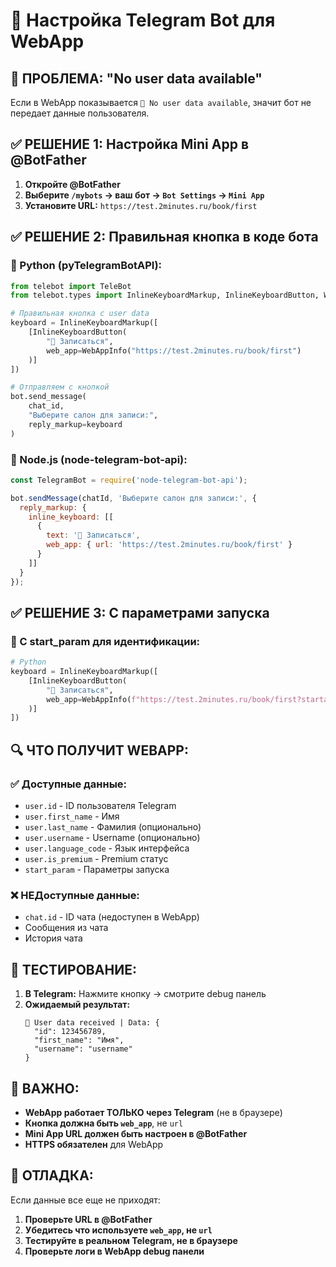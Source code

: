 # 🤖 Настройка Telegram Bot для WebApp

## 🚨 ПРОБЛЕМА: "No user data available"

Если в WebApp показывается `👤 No user data available`, значит бот не передает данные пользователя.

## ✅ РЕШЕНИЕ 1: Настройка Mini App в @BotFather

1. **Откройте @BotFather**
2. **Выберите `/mybots` → ваш бот → `Bot Settings` → `Mini App`**
3. **Установите URL:** `https://test.2minutes.ru/book/first`

## ✅ РЕШЕНИЕ 2: Правильная кнопка в коде бота

### 🔧 Python (pyTelegramBotAPI):
```python
from telebot import TeleBot
from telebot.types import InlineKeyboardMarkup, InlineKeyboardButton, WebAppInfo

# Правильная кнопка с user data
keyboard = InlineKeyboardMarkup([
    [InlineKeyboardButton(
        "📅 Записаться", 
        web_app=WebAppInfo("https://test.2minutes.ru/book/first")
    )]
])

# Отправляем с кнопкой
bot.send_message(
    chat_id, 
    "Выберите салон для записи:", 
    reply_markup=keyboard
)
```

### 🔧 Node.js (node-telegram-bot-api):
```javascript
const TelegramBot = require('node-telegram-bot-api');

bot.sendMessage(chatId, 'Выберите салон для записи:', {
  reply_markup: {
    inline_keyboard: [[
      {
        text: '📅 Записаться',
        web_app: { url: 'https://test.2minutes.ru/book/first' }
      }
    ]]
  }
});
```

## ✅ РЕШЕНИЕ 3: С параметрами запуска

### 🔧 С start_param для идентификации:
```python
# Python
keyboard = InlineKeyboardMarkup([
    [InlineKeyboardButton(
        "📅 Записаться", 
        web_app=WebAppInfo(f"https://test.2minutes.ru/book/first?startapp=user_{user_id}")
    )]
])
```

## 🔍 ЧТО ПОЛУЧИТ WEBAPP:

### ✅ Доступные данные:
- `user.id` - ID пользователя Telegram
- `user.first_name` - Имя
- `user.last_name` - Фамилия (опционально)
- `user.username` - Username (опционально)
- `user.language_code` - Язык интерфейса
- `user.is_premium` - Premium статус
- `start_param` - Параметры запуска

### ❌ НЕДоступные данные:
- `chat.id` - ID чата (недоступен в WebApp)
- Сообщения из чата
- История чата

## 🧪 ТЕСТИРОВАНИЕ:

1. **В Telegram:** Нажмите кнопку → смотрите debug панель
2. **Ожидаемый результат:**
   ```
   👤 User data received | Data: {
     "id": 123456789,
     "first_name": "Имя",
     "username": "username"
   }
   ```

## 🚨 ВАЖНО:

- **WebApp работает ТОЛЬКО через Telegram** (не в браузере)
- **Кнопка должна быть `web_app`**, не `url`
- **Mini App URL должен быть настроен в @BotFather**
- **HTTPS обязателен** для WebApp

## 🔧 ОТЛАДКА:

Если данные все еще не приходят:

1. **Проверьте URL в @BotFather**
2. **Убедитесь что используете `web_app`, не `url`**
3. **Тестируйте в реальном Telegram, не в браузере**
4. **Проверьте логи в WebApp debug панели**